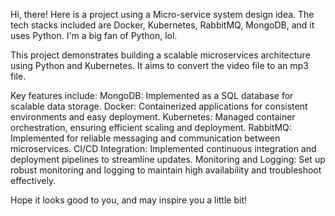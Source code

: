 Hi, there!
Here is a project using a Micro-service system design idea. The tech stacks included are Docker, Kubernetes, RabbitMQ, MongoDB,
and it uses Python. 
I'm a big fan of Python, lol. 

This project demonstrates building a scalable microservices architecture using Python and Kubernetes.
It aims to convert the video file to an mp3 file. 

Key features include:
MongoDB: 
   Implemented as a SQL database for scalable data storage.
Docker:
   Containerized applications for consistent environments and easy deployment.
Kubernetes: 
   Managed container orchestration, ensuring efficient scaling and deployment.
RabbitMQ: 
   Implemented for reliable messaging and communication between microservices.
CI/CD Integration: 
  Implemented continuous integration and deployment pipelines to streamline updates.
Monitoring and Logging: 
   Set up robust monitoring and logging to maintain high availability and troubleshoot effectively.
   
Hope it looks good to you, and may inspire you a little bit!

